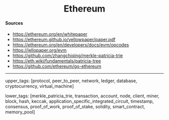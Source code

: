 <h1 align="center">Ethereum</h1>

#### Sources

- <https://ethereum.org/en/whitepaper>
- <https://ethereum.github.io/yellowpaper/paper.pdf>
- <https://ethereum.org/en/developers/docs/evm/opcodes>
- <https://jellopaper.org/evm>
- <https://github.com/zhangchiqing/merkle-patricia-trie>
- <https://eth.wiki/fundamentals/patricia-tree>
- <https://github.com/ethereum/go-ethereum>

---
upper_tags: [protocol, peer_to_peer, network, ledger, database, cryptocurrency, virtual_machine]

lower_tags: [merkle_patricia_trie, transaction, account, node, client, miner, block, hash, keccak, application_specific_integrated_circuit, timestamp, consensus, proof_of_work, proof_of_stake, solidity, smart_contract, memory_pool]
